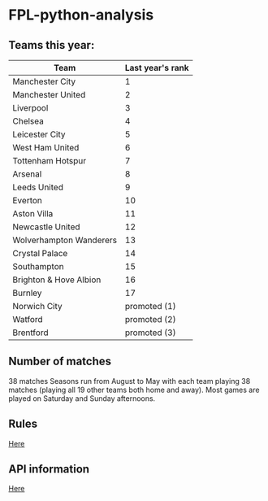 # FPL-python-analysis

## Teams this year:
| Team                    | Last year's rank |
| ----------------------- | ---------------- |
| Manchester City         | 1                |
| Manchester United       | 2                |
| Liverpool               | 3                |
| Chelsea                 | 4                |
| Leicester City          | 5                |
| West Ham United         | 6                |
| Tottenham Hotspur       | 7                |
| Arsenal                 | 8                |
| Leeds United            | 9                |
| Everton                 | 10               |
| Aston Villa             | 11               |
| Newcastle United        | 12               |
| Wolverhampton Wanderers | 13               |
| Crystal Palace          | 14               |
| Southampton             | 15               |
| Brighton & Hove Albion  | 16               |
| Burnley                 | 17               |
| Norwich City            | promoted (1)     |
| Watford                 | promoted (2)     |
| Brentford               | promoted (3)     |

## Number of matches
38 matches
Seasons run from August to May with each team playing 38 matches (playing all 19 other teams both home and away). Most games are played on Saturday and Sunday afternoons.

## Rules
[Here](https://fantasy.premierleague.com/help/rules)

## API information
[Here](https://medium.com/@frenzelts/fantasy-premier-league-api-endpoints-a-detailed-guide-acbd5598eb19)



















